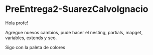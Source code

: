 # PreEntrega2-SuarezCalvoIgnacio

Hola profe! 

Agregue nuevos cambios, pude hacer el nesting, partials, mapget, variables, extends y seo.

Sigo con la paleta de colores 



